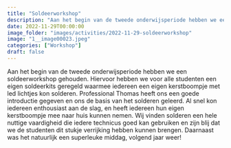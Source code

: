 ```yaml
---
title: "Soldeerworkshop"
description: "Aan het begin van de tweede onderwijsperiode hebben we een soldeerworkshop gehouden."
date: 2022-11-29T00:00:00
image_folder: "images/activities/2022-11-29-soldeerworkshop"
image: "1__image00023.jpeg"
categories: ["Workshop"]
draft: false
---
```


Aan het begin van de tweede onderwijsperiode hebben we een soldeerworkshop gehouden. Hiervoor hebben we voor alle studenten een eigen soldeerkits geregeld waarmee iedereen een eigen kerstboompje met led lichtjes kon solderen. Professional Thomas heeft ons een goede introductie gegeven en ons de basis van het solderen geleerd. Al snel kon iedereen enthousiast aan de slag, en heeft iedereen hun eigen kerstboompje mee naar huis kunnen nemen. Wij vinden solderen een hele nuttige vaardigheid die iedere technicus goed kan gebruiken en zijn blij dat we de studenten dit stukje verrijking hebben kunnen brengen. Daarnaast was het natuurlijk een superleuke middag, volgend jaar weer!